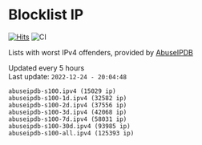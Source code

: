 # Blocklist IP

[![Hits](https://hits.seeyoufarm.com/api/count/incr/badge.svg?url=https%3A%2F%2Fgithub.com%2Fborestad%2Fblocklist-ip%2F&count_bg=%2379C83D&title_bg=%23555555&icon=&icon_color=%23E7E7E7&title=hits&edge_flat=false)](https://hits.seeyoufarm.com)  ![CI](https://img.shields.io/github/workflow/status/borestad/blocklist-ip/CI?style=flat-square)

Lists with worst IPv4 offenders, provided by [AbuseIPDB](https://www.abuseipdb.com/)

<!-- FOOTER-PLACEHOLDER -->
Updated every 5 hours<br>
Last update: `2022-12-24 - 20:04:48`
```
abuseipdb-s100.ipv4 (15029 ip)
abuseipdb-s100-1d.ipv4 (32582 ip)
abuseipdb-s100-2d.ipv4 (37556 ip)
abuseipdb-s100-3d.ipv4 (42068 ip)
abuseipdb-s100-7d.ipv4 (58031 ip)
abuseipdb-s100-30d.ipv4 (93985 ip)
abuseipdb-s100-all.ipv4 (125393 ip)
```

